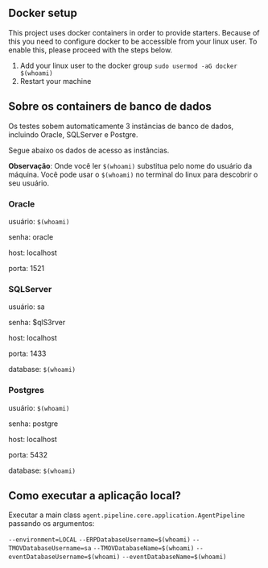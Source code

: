 ## Docker setup
This project uses docker containers in order to provide starters. 
Because of this you need to configure docker to be accessible from your linux user. To enable this, please proceed with the steps below.

1. Add your linux user to the docker group
`sudo usermod -aG docker $(whoami)`
2. Restart your machine

## Sobre os containers de banco de dados

Os testes sobem automaticamente 3 instâncias de banco de dados, incluindo Oracle, SQLServer e Postgre.

Segue abaixo os dados de acesso as instâncias. 

**Observação**: Onde você ler `$(whoami)` substitua pelo nome do usuário da máquina. Você pode usar o `$(whoami)` no terminal do linux para descobrir o seu usuário. 

### Oracle
usuário: `$(whoami)`

senha: oracle

host: localhost

porta: 1521

### SQLServer 
usuário: sa

senha: $qlS3rver

host: localhost

porta: 1433

database: `$(whoami)` 

### Postgres 
usuário: `$(whoami)`

senha: postgre

host: localhost

porta: 5432

database: `$(whoami)`

## Como executar a aplicação local?

Executar a main class `agent.pipeline.core.application.AgentPipeline` passando os argumentos:
 
`--environment=LOCAL`
`--ERPDatabaseUsername=$(whoami)`
`--TMOVDatabaseUsername=sa`
`--TMOVDatabaseName=$(whoami)`
`--eventDatabaseUsername=$(whoami)`
`--eventDatabaseName=$(whoami)`